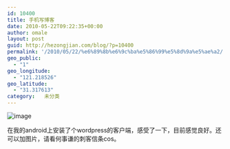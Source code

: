 ```yaml
---
id: 10400
title: 手机写博客
date: 2010-05-22T09:22:35+00:00
author: omale
layout: post
guid: http://hezongjian.com/blog/?p=10400
permalink: '/2010/05/22/%e6%89%8b%e6%9c%ba%e5%86%99%e5%8d%9a%e5%ae%a2/'
geo_public:
  - "1"
geo_longitude:
  - "121.218526"
geo_latitude:
  - "31.317613"
category:   未分类
---
```

<img style="display:block;margin-right:auto;margin-left:auto;" alt="image" src="/uploads/2010/05/wpid-IMAG0011.jpg" />

在我的android上安装了个wordpress的客户端，感受了一下，目前感觉良好。还可以加图片，请看何事谦的刺客信条cos。